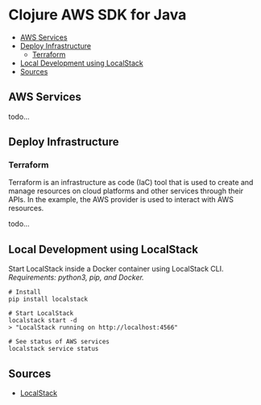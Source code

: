 # Clojure AWS SDK for Java

* [AWS Services](#aws-services)
* [Deploy Infrastructure](#deploy-infrastructure)
  * [Terraform](#terraform)
* [Local Development using LocalStack](#local-development-using-localstack)
* [Sources](#sources)

## AWS Services
todo...

## Deploy Infrastructure 
### Terraform 
Terraform is an infrastructure as code (IaC) tool that is used to
create and manage resources on cloud platforms and other services through 
their APIs. In the example, the AWS provider is used to interact with AWS 
resources. 

todo...

## Local Development using LocalStack
Start LocalStack inside a Docker container using LocalStack CLI.<br>
_Requirements: python3, pip, and Docker._
```shell
# Install 
pip install localstack 

# Start LocalStack
localstack start -d
> "LocalStack running on http://localhost:4566"

# See status of AWS services
localstack service status
```


## Sources
* [LocalStack](https://github.com/localstack/localstack)
